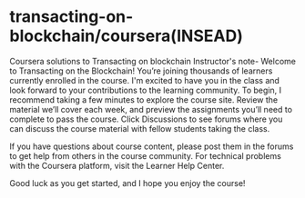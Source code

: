 # transacting-on-blockchain/coursera(INSEAD)
Coursera solutions to Transacting on blockchain 
Instructor's note- 
Welcome to Transacting on the Blockchain! You’re joining thousands of learners currently enrolled in the course. I'm excited to have you in the class and look forward to your contributions to the learning community.
To begin, I recommend taking a few minutes to explore the course site. Review the material we’ll cover each week, and preview the assignments you’ll need to complete to pass the course. Click Discussions to see forums where you can discuss the course material with fellow students taking the class.

If you have questions about course content, please post them in the forums to get help from others in the course community. For technical problems with the Coursera platform, visit the Learner Help Center.

Good luck as you get started, and I hope you enjoy the course!

